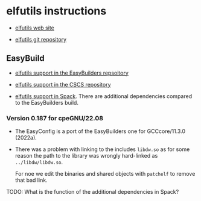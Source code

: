 # elfutils instructions

-   [elfutils web site](https://sourceware.org/elfutils/)
    
-   [elfutils git repository](https://sourceware.org/git/?p=elfutils.git;a=summary)


## EasyBuild

-   [elfutils support in the EasyBuilders repsoitory](https://github.com/easybuilders/easybuild-easyconfigs/tree/develop/easybuild/easyconfigs/e/elfutils)

-   [elfutils support in the CSCS repository](https://github.com/eth-cscs/production/tree/master/easybuild/easyconfigs/e/elfutils)

-   [elfutils support in Spack](https://spack.readthedocs.io/en/latest/package_list.html#elfutils). 
    There are additional dependencies compared to the EasyBuilders build.


### Version 0.187 for cpeGNU/22.08

-   The EasyConfig is a port of the EasyBuilders one for GCCcore/11.3.0 (2022a).

-   There was a problem with linking to the includes `libdw.so` as for some reason 
    the path to the library was wrongly hard-linked as `../libdw/libdw.so`.
    
    For noe we edit the binaries and shared objects with `patchelf` to remove that
    bad link.
    
TODO: What is the function of the additional dependencies in Spack?

